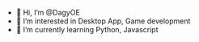 - 👋 Hi, I’m @DagyOE
- 👀 I’m interested in Desktop App, Game development
- 🌱 I’m currently learning Python, Javascript
